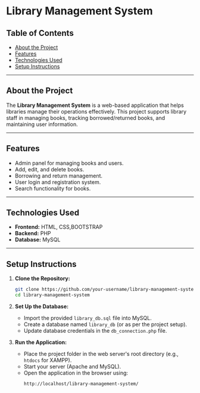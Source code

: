 
# Library Management System

## Table of Contents
- [About the Project](#about-the-project)
- [Features](#features)
- [Technologies Used](#technologies-used)
- [Setup Instructions](#setup-instructions)

---

## About the Project
The **Library Management System** is a web-based application that helps libraries manage their operations effectively.
This project supports library staff in managing books, tracking borrowed/returned books, and maintaining user information.

---

## Features
- Admin panel for managing books and users.
- Add, edit, and delete books.
- Borrowing and return management.
- User login and registration system.
- Search functionality for books.

---

## Technologies Used
- **Frontend:** HTML, CSS,BOOTSTRAP
- **Backend:** PHP
- **Database:** MySQL

---

## Setup Instructions

1. **Clone the Repository:**
   ```bash
   git clone https://github.com/your-username/library-management-system.git
   cd library-management-system
   ```

2. **Set Up the Database:**
   - Import the provided `library_db.sql` file into MySQL.
   - Create a database named `library_db` (or as per the project setup).
   - Update database credentials in the `db_connection.php` file.

3. **Run the Application:**
   - Place the project folder in the web server's root directory (e.g., `htdocs` for XAMPP).
   - Start your server (Apache and MySQL).
   - Open the application in the browser using:
     ```
     http://localhost/library-management-system/
     ```





